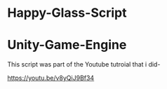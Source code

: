 # Happy-Glass-Script
# Unity-Game-Engine

This script was part of the Youtube tutroial that i did-

https://youtu.be/v8yQiJ9Bf34

